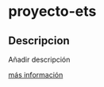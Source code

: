 # proyecto-ets

## Descripcion

Añadir descripción

[más información](https://github.com/RomenRD/proyecto-ets/wiki)
